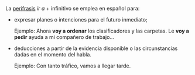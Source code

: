 La [perífrasis](https://espanol.lingolia.com/es/gramatica/verbos/perifrasis-verbales) _ir a_ + infinitivo se emplea en español para:

- expresar planes o intenciones para el futuro inmediato;
    
    Ejemplo:
    Ahora **voy a ordenar** los clasificadores y las carpetas.
    Le **voy a pedir** ayuda a mi compañero de trabajo...
    
- deducciones a partir de la evidencia disponible o las circunstancias dadas en el momento del habla.  
    
    Ejemplo:
    Con tanto tráfico, vamos a llegar tarde.